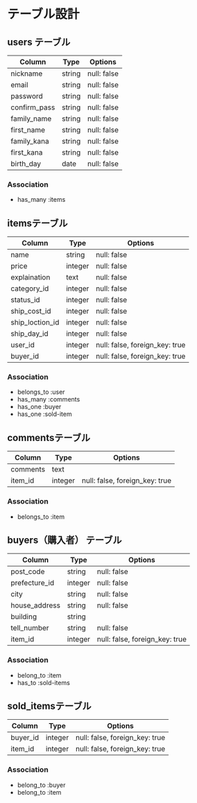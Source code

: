 # テーブル設計

## users テーブル

| Column         | Type     | Options     |
| -------------- | ------   | ----------- |
| nickname       | string   | null: false |
| email          | string   | null: false |
| password       | string   | null: false |
| confirm_pass   | string   | null: false |
| family_name    | string   | null: false |
| first_name     | string   | null: false |
| family_kana    | string   | null: false |
| first_kana     | string   | null: false |
| birth_day      | date     | null: false |

### Association 

- has_many :items

## itemsテーブル

| Column              | Type          | Options                         |
| ------------------- | ------------- | ------------------------------  |
| name                | string        | null: false                     |
| price               | integer       | null: false                     |
| explaination        | text          | null: false                     |
| category_id         | integer       | null: false                     |
| status_id           | integer       | null: false                     |
| ship_cost_id        | integer       | null: false                     |
| ship_loction_id     | integer       | null: false                     |
| ship_day_id         | integer       | null: false                     |
| user_id             | integer       | null: false, foreign_key: true  |
| buyer_id            | integer       | null: false, foreign_key: true  |

### Association 

- belongs_to :user
- has_many :comments
- has_one :buyer
- has_one :sold-item

## commentsテーブル

| Column              | Type          | Options                         |
| ------------------- | ------------- | ------------------------------  |
| comments            | text          |                                 |
| item_id             | integer       | null: false, foreign_key: true  |

### Association 

- belongs_to :item

## buyers（購入者） テーブル

| Column              | Type        | Options                         |
| ------------------  | ----------- | ------------------------------- |
| post_code           | string      | null: false                     |
| prefecture_id       | integer     | null: false                     |
| city                | string      | null: false                     |
| house_address       | string      | null: false                     |
| building            | string      |                                 |
| tell_number         | string      | null: false                     |
| item_id             | integer     | null: false, foreign_key: true  |

### Association 

- belong_to :item
- has_to :sold-items

## sold_itemsテーブル

| Column              | Type        | Options                         |
| ------------------  | ----------- | ------------------------------- |
| buyer_id            | integer     | null: false, foreign_key: true  |
| item_id             | integer     | null: false, foreign_key: true  |

### Association

- belong_to :buyer
- belong_to :item
